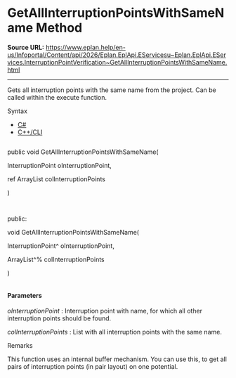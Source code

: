 # GetAllInterruptionPointsWithSameName Method

**Source URL:** https://www.eplan.help/en-us/Infoportal/Content/api/2026/Eplan.EplApi.EServicesu~Eplan.EplApi.EServices.InterruptionPointVerification~GetAllInterruptionPointsWithSameName.html

---

Gets all interruption points with the same name from the project. Can be called within the execute function.

Syntax

- [C#](#i-syntax-CS)
- [C++/CLI](#i-syntax-CPP2005)

```
```
public void GetAllInterruptionPointsWithSameName( 

   InterruptionPoint oInterruptionPoint,

   ref ArrayList colInterruptionPoints

)
```
```

```
```
public:

void GetAllInterruptionPointsWithSameName( 

   InterruptionPoint^ oInterruptionPoint,

   ArrayList^% colInterruptionPoints

)
```
```

#### Parameters

*oInterruptionPoint*
:   Interruption point with name, for which all other interruption points should be found.

*colInterruptionPoints*
:   List with all interruption points with the same name.

Remarks

This function uses an internal buffer mechanism. You can use this, to get all pairs of interruption points (in pair layout) on one potential.

